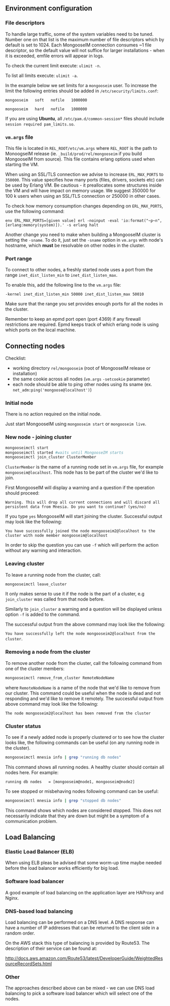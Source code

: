 ## Environment configuration

### File descriptors

To handle large traffic, some of the system variables need to be tuned.
Number one on that list is the maximum number of file descriptors which by default is set to 1024.
Each MongooseIM connection consumes ~1 file descriptor, so the default value will not suffice for larger installations - when it is exceeded, emfile errors will appear in logs.

To check the current limit execute: `ulimit -n`.

To list all limits execute: `ulimit -a`.

In the example below we set limits for a `mongooseim` user.
To increase the limit the following entries should be added in `/etc/security/limits.conf`:

```
mongooseim   soft   nofile   1000000

mongooseim   hard   nofile   1000000
```

If you are using **Ubuntu**, all `/etc/pam.d/common-session*` files should include `session required pam_limits.so`.

### `vm.args` file

This file is located in `REL_ROOT/etc/vm.args` where `REL_ROOT` is the path
to MonoogseIM release (ie. `_build/prod/rel/mongooseim` if you build MongooseIM from source).
This file contains erlang options used when starting the VM.

When using an SSL/TLS connection we advise to increase `ERL_MAX_PORTS` to `350000`.
This value specifies how many ports (files, drivers, sockets etc) can be used by Erlang VM.
Be cautious - it preallocates some structures inside the VM and will have impact on memory usage.
We suggest 350000 for 100 k users when using an SSL/TLS connection or 250000 in other cases.

To check how memory consumption changes depending on `ERL_MAX_PORTS`, use the following command:

`env ERL_MAX_PORTS=[given value] erl -noinput -eval 'io:format("~p~n",[erlang:memory(system)]).' -s erlang halt`

Another change you need to make when building a MongooseIM cluster is setting the `-sname`.
To do it, just set the `-sname` option in `vm.args` with node's hostname,
which **must** be resolvable on other nodes in the cluster.

### Port range

To connect to other nodes, a freshly started node uses a port from the range `inet_dist_listen_min` to `inet_dist_listen_max`.

To enable this, add the following line to the `vm.args` file:

`-kernel inet_dist_listen_min 50000 inet_dist_listen_max 50010`

Make sure that the range you set provides enough ports for all the nodes in the cluster.

Remember to keep an epmd port open (port 4369) if any firewall restrictions are required.
Epmd keeps track of which erlang node is using which ports on the local machine.

## Connecting nodes

Checklist:

- working directory `rel/mongooseim` (root of MongooseIM release or installation)
- the same cookie across all nodes (`vm.args` `-setcookie` parameter)
- each node should be able to ping other nodes using its sname
   (ex. `net_adm:ping('mongoose@localhost')`)

### Initial node

There is no action required on the initial node.

Just start MongooseIM using `mongooseim start` or `mongooseim live`.

### New node - joining cluster


```bash
mongooseimctl start
mongooseimctl started #waits until MongooseIM starts
mongooseimctl join_cluster ClusterMember
```

`ClusterMember` is the name of a running node set in `vm.args` file, for example `mongooseim@localhost`.
This node has to be part of the cluster we'd like to join.

First MongooseIM will display a warning and a question if the operation should proceed:

```
Warning. This will drop all current connections and will discard all persistent data from Mnesia. Do you want to continue? (yes/no)
```

If you type `yes` MongooseIM will start joining the cluster.
Successful output may look like the following:

```
You have successfully joined the node mongooseim2@localhost to the cluster with node member mongooseim@localhost
```

In order to skip the question you can use `-f` which will perform the action without any warning and interaction.


### Leaving cluster

To leave a running node from the cluster, call:

```bash
mongooseimctl leave_cluster
```

It only makes sense to use it if the node is the part of a cluster, e.g `join_cluster` was called from that node before.

Similarly to `join_cluster` a warning and a question will be displayed unless option `-f` is added to the command.

The successful output from the above command may look like the following:

`You have successfully left the node mongooseim2@localhost from the cluster`.

### Removing a node from the cluster

To remove another node from the cluster, call the following command from one of the cluster members:

```bash
mongooseimctl remove_from_cluster RemoteNodeName
```

where `RemoteNodeName` is a name of the node that we'd like to remove from our cluster.
This command could be useful when the node is dead and not responding and we'd like to remove it remotely.
The successful output from above command may look like the following:

`The node mongooseim2@localhost has been removed from the cluster`

### Cluster status

To see if a newly added node is properly clustered or to see how the cluster looks like,
the following commands can be useful (on any running node in the cluster).

```bash
mongooseimctl mnesia info | grep "running db nodes"
```

This command shows all running nodes.
A healthy cluster should contain all nodes here.
For example:

    running db nodes   = [mongooseim@node1, mongooseim@node2]

To see stopped or misbehaving nodes following command can be useful:

```bash
mongooseimctl mnesia info | grep "stopped db nodes"
```

This command shows which nodes are considered stopped.
This does not necessarily indicate that they are down but might be a symptom of a communication problem.

## Load Balancing

### Elastic Load Balancer (ELB)

When using ELB pleas be advised that some worm-up time maybe needed before
the load balancer works efficiently for big load.

### Software load balancer

A good example of load balancing on the application layer are HAProxy and Nginx.

### DNS-based load balancing

Load balancing can be performed on a DNS level.
A DNS response can have a number of IP addresses that can be returned to the client side in a random order.

On the AWS stack this type of balancing is provided by Route53.
The description of their service can be found at:

http://docs.aws.amazon.com/Route53/latest/DeveloperGuide/WeightedResourceRecordSets.html

### Other

The approaches described above can be mixed - we can use DNS load balancing to pick a software load balancer which will select one of the nodes.

